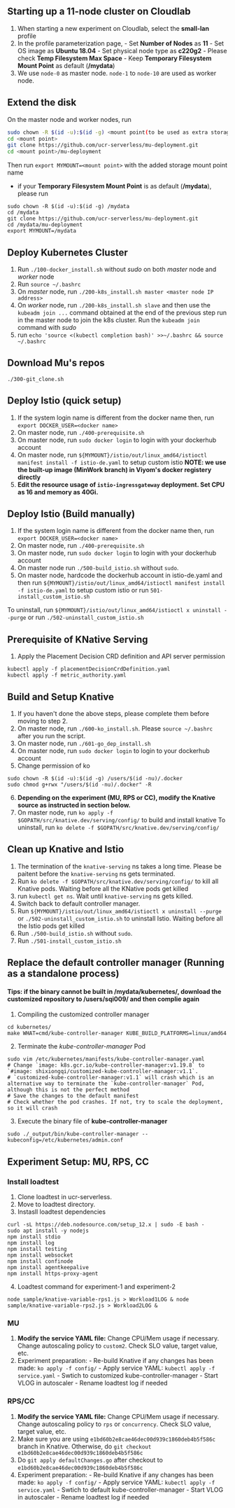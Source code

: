 ## Starting up a 11-node cluster on Cloudlab
1. When starting a new experiment on Cloudlab, select the **small-lan** profile
2. In the profile parameterization page, 
        - Set **Number of Nodes** as **11**
        - Set OS image as **Ubuntu 18.04**
        - Set physical node type as **c220g2**
        - Please check **Temp Filesystem Max Space**
        - Keep **Temporary Filesystem Mount Point** as default (**/mydata**)
3. We use `node-0` as master node. `node-1` to `node-10` are used as worker node.

## Extend the disk
On the master node and worker nodes, run
```bash
sudo chown -R $(id -u):$(id -g) <mount point(to be used as extra storage)>
cd <mount point>
git clone https://github.com/ucr-serverless/mu-deployment.git
cd <mount point>/mu-deployment
```
Then run `export MYMOUNT=<mount point>` with the added storage mount point name

- if your **Temporary Filesystem Mount Point** is as default (**/mydata**), please run
```
sudo chown -R $(id -u):$(id -g) /mydata
cd /mydata
git clone https://github.com/ucr-serverless/mu-deployment.git
cd /mydata/mu-deployment
export MYMOUNT=/mydata
```

## Deploy Kubernetes Cluster
1. Run `./100-docker_install.sh` without *sudo* on both *master* node and *worker* node
2. Run `source ~/.bashrc`
3. On *master* node, run `./200-k8s_install.sh master <master node IP address>`
4. On *worker* node, run `./200-k8s_install.sh slave` and then use the `kubeadm join ...` command obtained at the end of the previous step run in the master node to join the k8s cluster. Run the `kubeadm join` command with *sudo*
5. run `echo 'source <(kubectl completion bash)' >>~/.bashrc && source ~/.bashrc`

## Download Mu's repos
```
./300-git_clone.sh
```

## Deploy Istio (quick setup)
1. If the system login name is different from the docker name then, run `export DOCKER_USER=<docker name>`
2. On master node, run `./400-prerequisite.sh`
3. On master node, run `sudo docker login` to login with your dockerhub account
4. On master node, run `${MYMOUNT}/istio/out/linux_amd64/istioctl manifest install -f istio-de.yaml` to setup custom istio
**NOTE: we use the built-up image (MinWork branch) in Viyom's docker registery directly**
5. **Edit the resource usage of `istio-ingressgateway` deployment. Set CPU as 16 and memory as 40Gi.**

## Deploy Istio (Build manually)
1. If the system login name is different from the docker name then, run `export DOCKER_USER=<docker name>`
2. On master node, run `./400-prerequisite.sh`
3. On master node, run `sudo docker login` to login with your dockerhub account
4. On master node run `./500-build_istio.sh` without `sudo`.
5. On master node, hardcode the dockerhub account in istio-de.yaml and then run `${MYMOUNT}/istio/out/linux_amd64/istioctl manifest install -f istio-de.yaml` to setup custom istio or run `501-install_custom_istio.sh`

To uninstall, run `${MYMOUNT}/istio/out/linux_amd64/istioctl x uninstall --purge` or run `./502-uninstall_custom_istio.sh`

## Prerequisite of KNative Serving
1. Apply the Placement Decision CRD definition and API server permission
```
kubectl apply -f placementDecisionCrdDefinition.yaml
kubectl apply -f metric_authority.yaml
```

## Build and Setup Knative
1. If you haven't done the above steps, please complete them before moving to step 2.
2. On master node, run `./600-ko_install.sh`. Please `source ~/.bashrc` after you run the script.
3. On master node, run `./601-go_dep_install.sh`
4. On master node, run `sudo docker login` to login to your dockerhub account
5. Change permission of ko
```
sudo chown -R $(id -u):$(id -g) /users/$(id -nu)/.docker
sudo chmod g+rwx "/users/$(id -nu)/.docker" -R
```
6. **Depending on the experiment (MU, RPS or CC), modify the Knative source as instructed in section below.**
7. On master node, run `ko apply -f $GOPATH/src/knative.dev/serving/config/` to build and install knative
To uninstall, run `ko delete -f $GOPATH/src/knative.dev/serving/config/`

## Clean up Knative and Istio
1. The termination of the `knative-serving` ns takes a long time. Please be paitent before the `knative-serving` ns gets terminated.
2. Run `ko delete -f $GOPATH/src/knative.dev/serving/config/` to kill all Knative pods. Waiting before all the KNative pods get killed
3. run `kubectl get ns`. Wait until `knative-serving` ns gets killed.
4. Switch back to default controller manager. 
5. Run `${MYMOUNT}/istio/out/linux_amd64/istioctl x uninstall --purge` or `./502-uninstall_custom_istio.sh` to uninstall Istio. Waiting before all the Istio pods get killed
6. Run `./500-build_istio.sh` without `sudo`.
7. Run `./501-install_custom_istio.sh`

## Replace the default controller manager (Running as a standalone process)
#### Tips: if the binary cannot be built in /mydata/kubernetes/, download the customized repository to /users/sqi009/ and then complie again
1. Compiling the customized controller manager
```
cd kubernetes/
make WHAT=cmd/kube-controller-manager KUBE_BUILD_PLATFORMS=linux/amd64
```
2. Terminate the *kube-controller-manager* Pod
```
sudo vim /etc/kubernetes/manifests/kube-controller-manager.yaml
# Change `image: k8s.gcr.io/kube-controller-manager:v1.19.8` to `#image: shixiongqi/customized-kube-controller-manager:v1.1`.
# `customized-kube-controller-manager:v1.1` will crash which is an alternative way to terminate the `kube-controller-manager` Pod, although this is not the perfect method
# Save the changes to the default manifest
# Check whether the pod crashes. If not, try to scale the deployment, so it will crash
```
3. Execute the binary file of **kube-controller-manager**
```
sudo ./_output/bin/kube-controller-manager --kubeconfig=/etc/kubernetes/admin.conf
```

## Experiment Setup: MU, RPS, CC
### Install loadtest
1. Clone loadtest in ucr-serverless.
2. Move to loadtest directory.
3. Instasll loadtest dependencies
```
curl -sL https://deb.nodesource.com/setup_12.x | sudo -E bash -
sudo apt install -y nodejs
npm install stdio
npm install log
npm install testing
npm install websocket
npm install confinode
npm install agentkeepalive
npm install https-proxy-agent
```
4. Loadtest command for experiment-1 and experiment-2
```
node sample/knative-variable-rps1.js > Workload1LOG & node sample/knative-variable-rps2.js > Workload2LOG &
```

### MU
1. **Modify the service YAML file:** Change CPU/Mem usage if necessary. Change autoscaling policy to `custom2`. Check SLO value, target value, etc.
2. Experiment preparation:
        - Re-build Knative if any changes has been made: `ko apply -f config/`
        - Apply service YAML: `kubectl apply -f service.yaml`
        - Swtich to customized kube-controller-manager
        - Start VLOG in autoscaler
        - Rename loadtest log if needed

### RPS/CC
1. **Modify the service YAML file:** Change CPU/Mem usage if necessary. Change autoscaling policy to `rps` or `concurrency`. Check SLO value, target value, etc.
2. Make sure you are using `e1bd60b2e8cae46dec00d939c1860deb4b5f586c` branch in Knative. Otherwise, do `git checkout e1bd60b2e8cae46dec00d939c1860deb4b5f586c`
3. Do `git apply defaultChanges.go` after checkout to `e1bd60b2e8cae46dec00d939c1860deb4b5f586c`
4. Experiment preparation:
        - Re-build Knative if any changes has been made: `ko apply -f config/`
        - Apply service YAML: `kubectl apply -f service.yaml`
        - Swtich to default kube-controller-manager
        - Start VLOG in autoscaler
        - Rename loadtest log if needed

<!-- ## Replace the default controller manager (Running as a static Pod)
1. Compiling the customized controller manager
```
cd kubernetes/
sudo ./build/run.sh make WHAT=cmd/kube-controller-manager KUBE_BUILD_PLATFORMS=linux/amd64
```
2. Package the kube-controller-manager binary into a container image. Save the Dockerfile in the Kubernetes directory (`kubernetes/`). See <https://kubernetes.io/docs/tasks/extend-kubernetes/configure-multiple-schedulers/>
```
FROM busybox
ADD ./_output/dockerized/bin/linux/amd64/kube-controller-manager /usr/local/bin/kube-controller-manager
```
3. Login to the docker hub before continuing. If you already loged in, skip to next step
```
sudo docker login
# Enter your username and password
```
4. Build the image and push it to the docker registry. **Run the following commmands in the directory of the Dockerfile. A version tag need to be specified before building the image**
```
docker build -f $DOCKERFILE -t customized-kube-controller-manager:$VERSION .
docker tag customized-kube-controller-manager:$VERSION shixiongqi/customized-kube-controller-manager:$VERSION
docker push shixiongqi/customized-kube-controller-manager:$VERSION
```
5. Modify the image registry in the default kube-controller-manager manifest
```
sudo vim /etc/kubernetes/manifests/kube-controller-manager.yaml
# Change `image: k8s.gcr.io/kube-controller-manager:v1.19.8` to `#image: shixiongqi/customized-kube-controller-manager:$VERSION`. Specify the version tag of the latest built
# Save the changes to the default manifest

# Replace the default kube-controller-manager
sudo kubectl replace -f /etc/kubernetes/manifests/kube-controller-manager.yaml

# Check if the replacement is success by 'kubectl describe pod $KUBE_CONTROLLER_MANAGER_POD -n kube-system' and creating a new user Pod
```
6. Printout the logs in the kube-controller-manager
```
kubectl logs $KUBE_CONTROLLER_MANAGER_POD -n kube-system
``` -->
